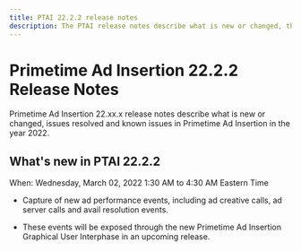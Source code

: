 ```yaml
---
title: PTAI 22.2.2 release notes
description: The PTAI release notes describe what is new or changed, the resolved and known issues in Primetime Ad Insertion in the year 2022.
---
```

# Primetime Ad Insertion 22.2.2 Release Notes

Primetime Ad Insertion 22.xx.x release notes describe what is new or changed, issues resolved and known issues in Primetime Ad Insertion in the year 2022.

## What's new in PTAI 22.2.2

When: Wednesday, March 02, 2022 1:30 AM to 4:30 AM Eastern Time

* Capture of new ad performance events, including ad creative calls, ad server calls and avail resolution events.

* These events will be exposed through the new Primetime Ad Insertion Graphical User Interphase in an upcoming release.
